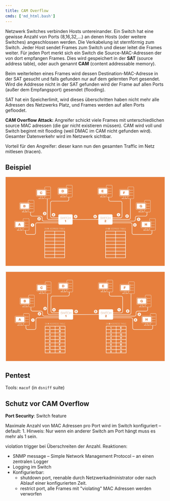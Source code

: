 ```yaml
---
title: CAM Overflow
cmds: ['md_html.bash']
---
```


Netzwerk Switches verbinden Hosts untereinander. Ein Switch hat eine gewisse Anzahl von Ports (8,16,32,...) an denen Hosts (oder weitere Switches) angeschlossen werden. Die Verkabelung ist sternförmig zum Switch. Jeder  Host sendet Frames zum Switch und dieser leitet die Frames weiter. Für jeden Port merkt sich ein Switch die Source-MAC-Adressen der von dort empfangen Frames. Dies wird gespeichert in der **SAT** (source address table), oder auch genannt **CAM** (content addressable memory).

Beim weiterleiten eines Frames wird dessen Destination-MAC-Adresse in der SAT gesucht und falls gefunden nur auf dem gelernten Port gesendet. Wird die Addresse nicht in der SAT gefunden wird  der Frame auf allen Ports (außer dem Empfangsport) gesendet (flooding).

SAT hat ein Speicherlimit, wird dieses überschritten haben nicht mehr alle Adressen des Netzwerks Platz, und Frames werden auf allen Ports gefloodet.

**CAM Overflow Attack:** Angreifer schickt viele Frames mit unterschiedlichen source MAC adressen (die gar nicht existieren müssen). CAM wird voll und Switch beginnt mit flooding (weil DMAC im CAM nicht gefunden wird). Gesamter Datenverkehr wird im Netzwerk sichtbar.

Vorteil für den Angreifer: dieser kann nun den gesamten Traffic im Netz mitlesen (tracen).

## Beispiel

![sat01](fig/sat01.png)

![sat02](fig/sat02.png)



## Pentest

Tools: `macof` (in `dsniff` suite)



## Schutz vor CAM Overflow

**Port Security**: Switch feature

Maximale Anzahl von MAC Adressen pro Port wird im Switch konfiguriert – default: 1. Hinweis: Nur wenn ein anderer Switch am Port hängt muss es mehr als 1 sein. 

violation trigger bei Überschreiten der Anzahl. Reaktionen:

- SNMP message – Simple Network Management Protocol – an einen zentralen Logger
- Logging im Switch
- Konfigurierbar:
  - shutdown port, reenable durch Netzwerkadministrator oder nach Ablauf einer konfigurierten Zeit.
  - restrict port, alle Frames mit "violating" MAC Adressen werden verworfen



